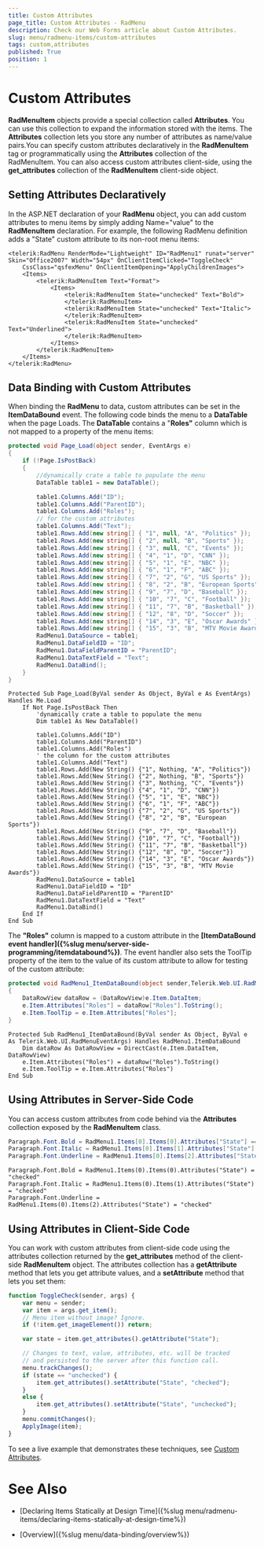 ```yaml
---
title: Custom Attributes
page_title: Custom Attributes - RadMenu
description: Check our Web Forms article about Custom Attributes.
slug: menu/radmenu-items/custom-attributes
tags: custom,attributes
published: True
position: 1
---
```


# Custom Attributes



**RadMenuItem** objects provide a special collection called **Attributes**. You can use this collection to expand the information stored with the items. The **Attributes** collection lets you store any number of attributes as name/value pairs.You can specify custom attributes declaratively in the **RadMenuItem** tag or programmatically using the **Attributes** collection of the RadMenuItem. You can also access custom attributes client-side, using the **get_attributes** collection of the **RadMenuItem** client-side object.

## Setting Attributes Declaratively

In the ASP.NET declaration of your **RadMenu** object, you can add custom attributes to menu items by simply adding Name="value" to the **RadMenuItem** declaration. For example, the following RadMenu definition adds a "State" custom attribute to its non-root menu items:

````ASP.NET
<telerik:RadMenu RenderMode="Lightweight" ID="RadMenu1" runat="server" Skin="Office2007" Width="54px" OnClientItemClicked="ToggleCheck"
    CssClass="qsfexMenu" OnClientItemOpening="ApplyChildrenImages">
    <Items>
        <telerik:RadMenuItem Text="Format">
            <Items>
                <telerik:RadMenuItem State="unchecked" Text="Bold">
                </telerik:RadMenuItem>
                <telerik:RadMenuItem State="unchecked" Text="Italic">
                </telerik:RadMenuItem>
                <telerik:RadMenuItem State="unchecked" Text="Underlined">
                </telerik:RadMenuItem>
            </Items>
        </telerik:RadMenuItem>
    </Items>
</telerik:RadMenu>
````

## Data Binding with Custom Attributes

When binding the **RadMenu** to data, custom attributes can be set in the **ItemDataBound** event. The following code binds the menu to a **DataTable** when the page Loads. The **DataTable** contains a "**Roles"** column which is not mapped to a property of the menu items:

````C#
protected void Page_Load(object sender, EventArgs e)
{  
    if (!Page.IsPostBack)
    {     
        //dynamically crate a table to populate the menu
        DataTable table1 = new DataTable(); 

        table1.Columns.Add("ID");     
        table1.Columns.Add("ParentID");    
        table1.Columns.Add("Roles"); 
        // for the custom attributes     
        table1.Columns.Add("Text");
        table1.Rows.Add(new string[] { "1", null, "A", "Politics" });     
        table1.Rows.Add(new string[] { "2", null, "B", "Sports" });     
        table1.Rows.Add(new string[] { "3", null, "C", "Events" });    
        table1.Rows.Add(new string[] { "4", "1", "D", "CNN" });    
        table1.Rows.Add(new string[] { "5", "1", "E", "NBC" });    
        table1.Rows.Add(new string[] { "6", "1", "F", "ABC" });    
        table1.Rows.Add(new string[] { "7", "2", "G", "US Sports" });   
        table1.Rows.Add(new string[] { "8", "2", "B", "European Sports" });   
        table1.Rows.Add(new string[] { "9", "7", "D", "Baseball" });   
        table1.Rows.Add(new string[] { "10", "7", "C", "Football" }); 
        table1.Rows.Add(new string[] { "11", "7", "B", "Basketball" });   
        table1.Rows.Add(new string[] { "12", "8", "D", "Soccer" });  
        table1.Rows.Add(new string[] { "14", "3", "E", "Oscar Awards" });   
        table1.Rows.Add(new string[] { "15", "3", "B", "MTV Movie Awards" }); 
        RadMenu1.DataSource = table1;    
        RadMenu1.DataFieldID = "ID"; 
        RadMenu1.DataFieldParentID = "ParentID";     
        RadMenu1.DataTextField = "Text";  
        RadMenu1.DataBind();   
    }
}	
````
````VB.NET
Protected Sub Page_Load(ByVal sender As Object, ByVal e As EventArgs) Handles Me.Load
    If Not Page.IsPostBack Then
        'dynamically crate a table to populate the menu    
        Dim table1 As New DataTable()

        table1.Columns.Add("ID")
        table1.Columns.Add("ParentID")
        table1.Columns.Add("Roles")
        ' the column for the custom attributes   
        table1.Columns.Add("Text")
        table1.Rows.Add(New String() {"1", Nothing, "A", "Politics"})
        table1.Rows.Add(New String() {"2", Nothing, "B", "Sports"})
        table1.Rows.Add(New String() {"3", Nothing, "C", "Events"})
        table1.Rows.Add(New String() {"4", "1", "D", "CNN"})
        table1.Rows.Add(New String() {"5", "1", "E", "NBC"})
        table1.Rows.Add(New String() {"6", "1", "F", "ABC"})
        table1.Rows.Add(New String() {"7", "2", "G", "US Sports"})
        table1.Rows.Add(New String() {"8", "2", "B", "European Sports"})
        table1.Rows.Add(New String() {"9", "7", "D", "Baseball"})
        table1.Rows.Add(New String() {"10", "7", "C", "Football"})
        table1.Rows.Add(New String() {"11", "7", "B", "Basketball"})
        table1.Rows.Add(New String() {"12", "8", "D", "Soccer"})
        table1.Rows.Add(New String() {"14", "3", "E", "Oscar Awards"})
        table1.Rows.Add(New String() {"15", "3", "B", "MTV Movie Awards"})
        RadMenu1.DataSource = table1
        RadMenu1.DataFieldID = "ID"
        RadMenu1.DataFieldParentID = "ParentID"
        RadMenu1.DataTextField = "Text"
        RadMenu1.DataBind()
    End If
End Sub	
````

The **"Roles"** column is mapped to a custom attribute in the **[ItemDataBound event handler]({%slug menu/server-side-programming/itemdatabound%})**. The event handler also sets the ToolTip property of the item to the value of its custom attribute to allow for testing of the custom attribute:


````C#
protected void RadMenu1_ItemDataBound(object sender,Telerik.Web.UI.RadMenuEventArgs e)
{  
    DataRowView dataRow = (DataRowView)e.Item.DataItem;   
    e.Item.Attributes["Roles"] = dataRow["Roles"].ToString();
    e.Item.ToolTip = e.Item.Attributes["Roles"];
}		
````
````VB.NET
Protected Sub RadMenu1_ItemDataBound(ByVal sender As Object, ByVal e As Telerik.Web.UI.RadMenuEventArgs) Handles RadMenu1.ItemDataBound
    Dim dataRow As DataRowView = DirectCast(e.Item.DataItem, DataRowView)
    e.Item.Attributes("Roles") = dataRow("Roles").ToString()
    e.Item.ToolTip = e.Item.Attributes("Roles")
End Sub
````


## Using Attributes in Server-Side Code

You can access custom attributes from code behind via the **Attributes** collection exposed by the **RadMenuItem** class.


````C#
Paragraph.Font.Bold = RadMenu1.Items[0].Items[0].Attributes["State"] == "checked";
Paragraph.Font.Italic = RadMenu1.Items[0].Items[1].Attributes["State"] == "checked";
Paragraph.Font.Underline = RadMenu1.Items[0].Items[2].Attributes["State"] == "checked";			
````
````VB.NET
Paragraph.Font.Bold = RadMenu1.Items(0).Items(0).Attributes("State") = "checked"
Paragraph.Font.Italic = RadMenu1.Items(0).Items(1).Attributes("State") = "checked"
Paragraph.Font.Underline = RadMenu1.Items(0).Items(2).Attributes("State") = "checked"
````


## Using Attributes in Client-Side Code

You can work with custom attributes from client-side code using the attributes collection returned by the **get_attributes** method of the client-side **RadMenuItem** object. The attributes collection has a **getAttribute** method that lets you get attribute values, and a **setAttribute** method that lets you set them:

````JavaScript
function ToggleCheck(sender, args) {
    var menu = sender;
    var item = args.get_item();
    // Menu item without image? Ignore.
    if (!item.get_imageElement()) return;

    var state = item.get_attributes().getAttribute("State");

    // Changes to text, value, attributes, etc. will be tracked
    // and persisted to the server after this function call.
    menu.trackChanges();
    if (state == "unchecked") {
        item.get_attributes().setAttribute("State", "checked");
    }
    else {
        item.get_attributes().setAttribute("State", "unchecked");
    }
    menu.commitChanges();
    ApplyImage(item);
}     
````


To see a live example that demonstrates these techniques, see [Custom Attributes](https://demos.telerik.com/aspnet-ajax/Menu/Examples/CustomAttributes/DefaultCS.aspx).

# See Also

 * [Declaring Items Statically at Design Time]({%slug menu/radmenu-items/declaring-items-statically-at-design-time%})

 * [Overview]({%slug menu/data-binding/overview%})
